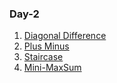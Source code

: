 ### Day-2
1. <a href="https://www.hackerrank.com/challenges/diagonal-difference" > Diagonal Difference </a>
2. <a href="https://www.hackerrank.com/challenges/plus-minus" > Plus Minus </a>
3. <a href="https://www.hackerrank.com/challenges/staircase" > Staircase </a>
4. <a href="https://www.hackerrank.com/challenges/mini-max-sum" > Mini-MaxSum </a>
